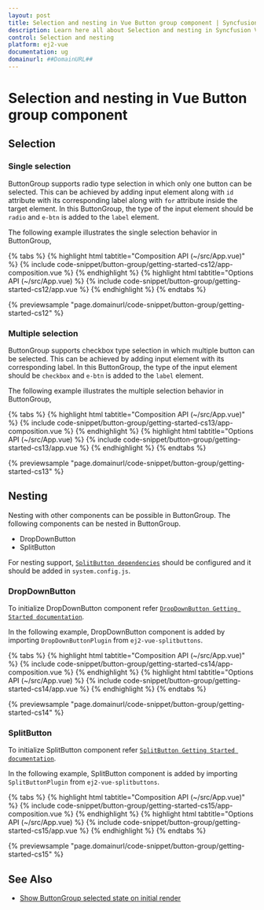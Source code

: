 ```yaml
---
layout: post
title: Selection and nesting in Vue Button group component | Syncfusion
description: Learn here all about Selection and nesting in Syncfusion Vue Button group component of Syncfusion Essential JS 2 and more.
control: Selection and nesting 
platform: ej2-vue
documentation: ug
domainurl: ##DomainURL##
---
```


# Selection and nesting in Vue Button group component

## Selection

### Single selection

ButtonGroup supports radio type selection in which only one button can be selected. This can be achieved by adding input element along with `id` attribute with its corresponding label along with `for` attribute inside the target element. In this ButtonGroup, the type of the input element should be `radio` and `e-btn` is added to the `label` element.

The following example illustrates the single selection behavior in ButtonGroup,

{% tabs %}
{% highlight html tabtitle="Composition API (~/src/App.vue)" %}
{% include code-snippet/button-group/getting-started-cs12/app-composition.vue %}
{% endhighlight %}
{% highlight html tabtitle="Options API (~/src/App.vue) %}
{% include code-snippet/button-group/getting-started-cs12/app.vue %}
{% endhighlight %}
{% endtabs %}
        
{% previewsample "page.domainurl/code-snippet/button-group/getting-started-cs12" %}

### Multiple selection

ButtonGroup supports checkbox type selection in which multiple button can be selected. This can be achieved by adding input element with its corresponding label. In this ButtonGroup, the type of the input element should be `checkbox` and `e-btn` is added to the `label` element.

The following example illustrates the multiple selection behavior in ButtonGroup,

{% tabs %}
{% highlight html tabtitle="Composition API (~/src/App.vue)" %}
{% include code-snippet/button-group/getting-started-cs13/app-composition.vue %}
{% endhighlight %}
{% highlight html tabtitle="Options API (~/src/App.vue) %}
{% include code-snippet/button-group/getting-started-cs13/app.vue %}
{% endhighlight %}
{% endtabs %}
        
{% previewsample "page.domainurl/code-snippet/button-group/getting-started-cs13" %}

## Nesting

Nesting with other components can be possible in ButtonGroup. The following components can be nested in ButtonGroup.
* DropDownButton
* SplitButton

For nesting support, [`SplitButton dependencies`](./../split-button/getting-started#dependencies) should be configured and it should be added in
`system.config.js`.

### DropDownButton

To initialize DropDownButton component refer [`DropDownButton Getting Started documentation`](./../drop-down-button/getting-started).

In the following example, DropDownButton component is added by importing `DropDownButtonPlugin` from `ej2-vue-splitbuttons`.

{% tabs %}
{% highlight html tabtitle="Composition API (~/src/App.vue)" %}
{% include code-snippet/button-group/getting-started-cs14/app-composition.vue %}
{% endhighlight %}
{% highlight html tabtitle="Options API (~/src/App.vue) %}
{% include code-snippet/button-group/getting-started-cs14/app.vue %}
{% endhighlight %}
{% endtabs %}
        
{% previewsample "page.domainurl/code-snippet/button-group/getting-started-cs14" %}

### SplitButton

To initialize SplitButton component refer [`SplitButton Getting Started documentation`](./../split-button/getting-started).

In the following example, SplitButton component is added by importing `SplitButtonPlugin` from `ej2-vue-splitbuttons`.

{% tabs %}
{% highlight html tabtitle="Composition API (~/src/App.vue)" %}
{% include code-snippet/button-group/getting-started-cs15/app-composition.vue %}
{% endhighlight %}
{% highlight html tabtitle="Options API (~/src/App.vue) %}
{% include code-snippet/button-group/getting-started-cs15/app.vue %}
{% endhighlight %}
{% endtabs %}
        
{% previewsample "page.domainurl/code-snippet/button-group/getting-started-cs15" %}

## See Also

* [Show ButtonGroup selected state on initial render](./how-to/show-buttongroup-selected-state-on-initial-render)